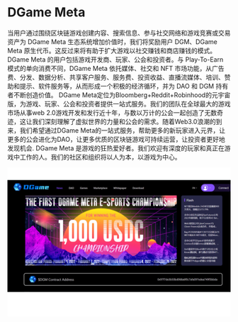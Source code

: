 # DGame Meta

当用户通过围绕区块链游戏创建内容、搜索信息、参与社交网络和游戏竞赛或交易资产为 DGame Meta 生态系统增加价值时，我们将奖励用户 DGM、DGame Meta 原生代币。这反过来将有助于扩大游戏以社交赚钱和商店赚钱的模式。
DGame Meta 的用户包括游戏开发商、玩家、公会和投资者。与 Play-To-Earn 模式的单向消费不同，DGame Meta 依托媒体、社交和 NFT 市场功能，从广告费、分发、数据分析、共享客户服务、服务费、投资收益、直播流媒体、培训、赞助和提示、软件服务等，从而形成一个积极的经济循环，并为 DAO 和 DGM 持有者不断创造价值。
DGame Meta定位为Bloomberg+Reddit+Robinhood的元宇宙版，为游戏、玩家、公会和投资者提供一站式服务。我们的团队在全球最大的游戏市场从事web 2.0游戏开发和发行近十年，与数以万计的公会一起创造了无数奇迹，这让我们深刻理解了虚拟世界的力量和公会的需求。随着Web3.0浪潮的到来，我们希望通过DGame Meta的一站式服务，帮助更多的新玩家进入元界，让更多的公会进化为DAO，让更多优质的区块链游戏可持续运营，让投资者更好地发现机会.
DGame Meta 是游戏的狂热爱好者。我们欢迎有深度的玩家和真正在游戏中工作的人。我们的社区和组织将以人为本，以游戏为中心。

![dgamemeta-dapp-marketplaces-matic-image1_af810ca112b89dd71bb7a37587d23074](dgamemeta-dapp-marketplaces-matic-image1_af810ca112b89dd71bb7a37587d23074.png)

